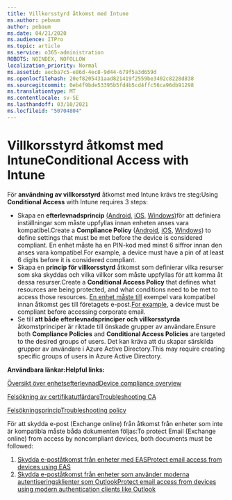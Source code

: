 ```yaml
---
title: Villkorsstyrd åtkomst med Intune
ms.author: pebaum
author: pebaum
ms.date: 04/21/2020
ms.audience: ITPro
ms.topic: article
ms.service: o365-administration
ROBOTS: NOINDEX, NOFOLLOW
localization_priority: Normal
ms.assetid: aecba7c5-e86d-4ec8-9d44-679f5a3d659d
ms.openlocfilehash: 20ef8205431aad821419f2559be3402c8228d838
ms.sourcegitcommit: 0eb4f9bde53395b5fd4b5cd4ffc56ca96db91298
ms.translationtype: MT
ms.contentlocale: sv-SE
ms.lasthandoff: 03/10/2021
ms.locfileid: "50704804"
---
```

# <a name="conditional-access-with-intune"></a><span data-ttu-id="75fb5-102">Villkorsstyrd åtkomst med Intune</span><span class="sxs-lookup"><span data-stu-id="75fb5-102">Conditional Access with Intune</span></span>

<span data-ttu-id="75fb5-103">För  **användning av villkorsstyrd**  åtkomst med Intune krävs tre steg:</span><span class="sxs-lookup"><span data-stu-id="75fb5-103">Using  **Conditional Access**  with Intune requires 3 steps:</span></span>

- <span data-ttu-id="75fb5-104">Skapa en  **efterlevnadsprincip** [(Android,](https://docs.microsoft.com/intune/compliance-policy-create-android)  [iOS,](https://docs.microsoft.com/intune/compliance-policy-create-ios)  [Windows)](https://docs.microsoft.com//intune/compliance-policy-create-windows)för att definiera inställningar som måste uppfyllas innan enheten anses vara kompatibel.</span><span class="sxs-lookup"><span data-stu-id="75fb5-104">Create a  **Compliance Policy**  ([Android](https://docs.microsoft.com/intune/compliance-policy-create-android),  [iOS](https://docs.microsoft.com/intune/compliance-policy-create-ios),  [Windows](https://docs.microsoft.com//intune/compliance-policy-create-windows)) to define settings that must be met before the device is considered compliant.</span></span> <span data-ttu-id="75fb5-105">En enhet måste ha en PIN-kod med minst 6 siffror innan den anses vara kompatibel.</span><span class="sxs-lookup"><span data-stu-id="75fb5-105">For example, a device must have a pin of at least 6 digits before it is considered compliant.</span></span>
- <span data-ttu-id="75fb5-106">Skapa en **princip för villkorsstyrd**  åtkomst som definierar vilka resurser som ska skyddas och vilka villkor som måste uppfyllas för att komma åt dessa resurser.</span><span class="sxs-lookup"><span data-stu-id="75fb5-106">Create a **Conditional Access Policy**  that defines what resources are being protected, and what conditions need to be met to access those resources.</span></span>  <span data-ttu-id="75fb5-107">[En enhet måste till](https://docs.microsoft.com/intune/tutorial-protect-email-on-unmanaged-devices#create-conditional-access-policies)  exempel vara kompatibel innan åtkomst ges till företagets e-post.</span><span class="sxs-lookup"><span data-stu-id="75fb5-107">[For example,](https://docs.microsoft.com/intune/tutorial-protect-email-on-unmanaged-devices#create-conditional-access-policies)  a device must be compliant before accessing corporate email.</span></span>
- <span data-ttu-id="75fb5-108">Se till **att både efterlevnadsprinciper**  **och villkorsstyrda**  åtkomstprinciper är riktade till önskade grupper av användare.</span><span class="sxs-lookup"><span data-stu-id="75fb5-108">Ensure both **Compliance Policies**  and  **Conditional Access Policies**  are targeted to the desired groups of users.</span></span> <span data-ttu-id="75fb5-109">Det kan kräva att du skapar särskilda grupper av användare i Azure Active Directory.</span><span class="sxs-lookup"><span data-stu-id="75fb5-109">This may require creating specific groups of users in Azure Active Directory.</span></span>

<span data-ttu-id="75fb5-110">**Användbara länkar:**</span><span class="sxs-lookup"><span data-stu-id="75fb5-110">**Helpful links:**</span></span>

[<span data-ttu-id="75fb5-111">Översikt över enhetsefterlevnad</span><span class="sxs-lookup"><span data-stu-id="75fb5-111">Device compliance overview</span></span>](https://docs.microsoft.com/intune/device-compliance-get-started)

[<span data-ttu-id="75fb5-112">Felsökning av certifikatutfärdare</span><span class="sxs-lookup"><span data-stu-id="75fb5-112">Troubleshooting CA</span></span>](https://docs.microsoft.com/intune/troubleshoot-conditional-access)

[<span data-ttu-id="75fb5-113">Felsökningsprincip</span><span class="sxs-lookup"><span data-stu-id="75fb5-113">Troubleshooting policy</span></span>](https://docs.microsoft.com/troubleshoot/mem/intune/troubleshoot-policies-in-microsoft-intune)

<span data-ttu-id="75fb5-114">För att skydda e-post (Exchange online) från åtkomst från enheter som inte är kompatibla måste båda dokumenten följas:</span><span class="sxs-lookup"><span data-stu-id="75fb5-114">To protect Email (Exchange online) from access by noncompliant devices, both documents must be followed:</span></span>

1. [<span data-ttu-id="75fb5-115">Skydda e-poståtkomst från enheter med EAS</span><span class="sxs-lookup"><span data-stu-id="75fb5-115">Protect email access from devices using EAS</span></span>](https://docs.microsoft.com/intune/tutorial-protect-email-on-unmanaged-devices)
2. [<span data-ttu-id="75fb5-116">Skydda e-poståtkomst från enheter som använder moderna autentiseringsklienter som Outlook</span><span class="sxs-lookup"><span data-stu-id="75fb5-116">Protect email access from devices using modern authentication clients like Outlook</span></span>](https://docs.microsoft.com/intune/tutorial-protect-email-on-enrolled-devices)